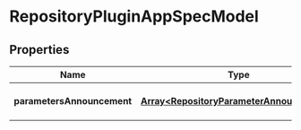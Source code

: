 # RepositoryPluginAppSpecModel

## Properties

Name | Type | Description | Notes
------------ | ------------- | ------------- | -------------
**parametersAnnouncement** | [**Array&lt;RepositoryParameterAnnouncement&gt;**](RepositoryParameterAnnouncement.md) |  | [optional] [default to undefined]



